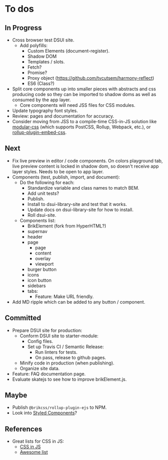 # To dos

## In Progress

- Cross browser test DSUI site.
	- Add polyfills:
		- Custom Elements (document-register).
		- Shadow DOM
		- Templates / slots.
		- Fetch?
		- Promise?
		- Proxy object (https://github.com/tvcutsem/harmony-reflect)
		- ES6 (Class?)
- Split core components up into smaller pieces with abstracts and css producing code so they can be imported to shadow doms as well as consumed by the app layer.
	- Core components will need JSS files for CSS modules.
- Update typography font styles.
- Review: pages and documentation for accuracy.
- Consider moving from JSS to a compile-time CSS-in-JS solution like [modular-css](https://github.com/tivac/modular-css) (which supports PostCSS, Rollup, Webpack, etc.), or [rollup-plugin-embed-css](https://www.npmjs.com/package/rollup-plugin-embed-css).

## Next

- Fix live preview in editor / code components. On colors playground tab, live preview content is locked in shadow dom, so doesn't receive app layer styles. Needs to be open to app layer.
- Components (test, publish, import, and document):
	- Do the following for each:
		- Standardize variable and class names to match BEM.
		- Add unit tests?
		- Publish.
		- Install to dsui-library-site and test that it works.
		- Update docs on dsui-library-site for how to install.
		- Roll dsui-site.
	- Components list:
		- BrikElement (fork from HyperHTML?)
		- supernav
		- header
		- page
			- page
			- content
			- overlay
			- viewport
		- burger button
		- icons
		- icon button
		- sidebars
		- tabs:
			- Feature: Make URL friendly.
- Add MD ripple which can be added to any button / component.

## Committed

- Prepare DSUI site for production:
	- Conform DSUI site to starter-module:
		- Config files.
		- Set up Travis CI / Semantic Release:
			- Run linters for tests.
			- On pass, release to github pages.
	- Minify code in production (when publishing).
	- Organize site data.
- Feature: FAQ documentation page.
- Evaluate skatejs to see how to improve brikElement.js.

## Maybe

- Publish `@brikcss/rollup-plugin-ejs` to NPM.
- Look into [Styled Components](https://www.styled-components.com/)?

## References

- Great lists for CSS in JS:
	- [CSS in JS](https://github.com/MicheleBertoli/css-in-js)
	- [Awesome list](https://github.com/tuchk4/awesome-css-in-js)
